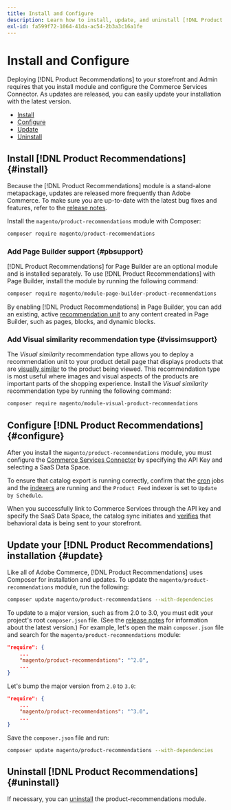 ```yaml
---
title: Install and Configure
description: Learn how to install, update, and uninstall [!DNL Product Recommendations].
exl-id: fa599f72-1064-41da-ac54-2b3a3c16a1fe
---
```

# Install and Configure

Deploying [!DNL Product Recommendations] to your storefront and Admin requires that you install module and configure the Commerce Services Connector. As updates are released, you can easily update your installation with the latest version.

- [Install](#install)
- [Configure](#configure)
- [Update](#update)
- [Uninstall](#uninstall)

## Install [!DNL Product Recommendations] {#install}

Because the [!DNL Product Recommendations] module is a stand-alone metapackage, updates are released more frequently than Adobe Commerce. To make sure you are up-to-date with the latest bug fixes and features, refer to the [release notes](release-notes.md).

Install the `magento/product-recommendations` module with Composer:

   ```bash
   composer require magento/product-recommendations
   ```

### Add Page Builder support {#pbsupport}

[!DNL Product Recommendations] for Page Builder are an optional module and is installed separately. To use [!DNL Product Recommendations] with Page Builder, install the module by running the following command:

```bash
composer require magento/module-page-builder-product-recommendations
```

By enabling [!DNL Product Recommendations] in Page Builder, you can add an existing, active [recommendation unit](https://docs.magento.com/user-guide/cms/page-builder-add-recommendations.html) to any content created in Page Builder, such as pages, blocks, and dynamic blocks.

### Add Visual similarity recommendation type {#vissimsupport}

The _Visual similarity_ recommendation type allows you to deploy a recommendation unit to your product detail page that displays products that are [visually similar](type.md#visualsim) to the product being viewed. This recommendation type is most useful where images and visual aspects of the products are important parts of the shopping experience. Install the _Visual similarity_ recommendation type by running the following command:

```bash
composer require magento/module-visual-product-recommendations
```

## Configure [!DNL Product Recommendations] {#configure}

After you install the `magento/product-recommendations` module, you must configure the [Commerce Services Connector](https://docs.magento.com/user-guide/configuration/services/saas.html) by specifying the API Key and selecting a SaaS Data Space.

To ensure that catalog export is running correctly, confirm that the [cron](https://devdocs.magento.com/guides/v2.4/config-guide/cli/config-cli-subcommands-cron.html) jobs and the [indexers](https://devdocs.magento.com/guides/v2.4/config-guide/cli/config-cli-subcommands-index.html) are running and the `Product Feed` indexer is set to `Update by Schedule`.

When you successfully link to Commerce Services through the API key and specify the SaaS Data Space, the catalog sync initiates and [verifies](verify.md) that behavioral data is being sent to your storefront.

## Update your [!DNL Product Recommendations] installation {#update}

Like all of Adobe Commerce, [!DNL Product Recommendations] uses Composer for installation and updates. To update the `magento/product-recommendations` module, run the following:

```bash
composer update magento/product-recommendations --with-dependencies
```

To update to a major version, such as from 2.0 to 3.0, you must edit your project's root `composer.json` file. (See the [release notes](release-notes.md) for information about the latest version.) For example, let's open the main `composer.json` file and search for the `magento/product-recommendations` module:

```json
"require": {
    ...
    "magento/product-recommendations": "^2.0",
    ...
}
```

Let's bump the major version from `2.0` to `3.0`:

```json
"require": {
    ...
    "magento/product-recommendations": "^3.0",
    ...
}
```

Save the `composer.json` file and run:

```bash
composer update magento/product-recommendations --with-dependencies
```

## Uninstall [!DNL Product Recommendations] {#uninstall}

If necessary, you can [uninstall](https://devdocs.magento.com/guides/v2.4/install-gde/install/cli/install-cli-uninstall-mods.html) the product-recommendations module.
